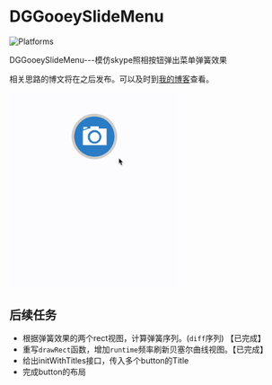# DGGooeySlideMenu

![Platforms](https://cocoapod-badges.herokuapp.com/p/MZTimerLabel/badge.png)

DGGooeySlideMenu---模仿skype照相按钮弹出菜单弹簧效果

相关思路的博文将在之后发布。可以及时到[我的博客](http://desgard.com)查看。

<img src="/Source/demo0.gif" alt="img" width="300px">

## 后续任务

* 根据弹簧效果的两个rect视图，计算弹簧序列。(`diff`序列) 【已完成】
* 重写`drawRect`函数，增加`runtime`频率刷新贝塞尔曲线视图。【已完成】
* 给出initWithTitles接口，传入多个button的Title
* 完成button的布局
